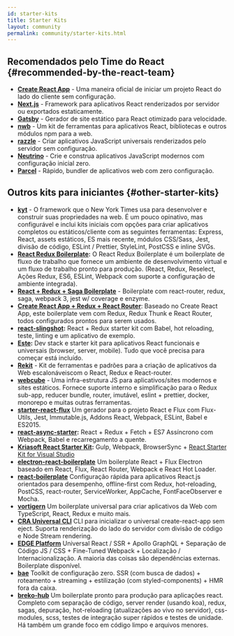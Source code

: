 ```yaml
---
id: starter-kits
title: Starter Kits
layout: community
permalink: community/starter-kits.html
---
```


## Recomendados pelo Time do React {#recommended-by-the-react-team}

* **[Create React App](https://github.com/facebook/create-react-app)** - Uma maneira oficial de iniciar um projeto React do lado do cliente sem configuração.
* **[Next.js](https://nextjs.org/)** - Framework para aplicativos React renderizados por servidor ou exportados estaticamente.
* **[Gatsby](https://www.gatsbyjs.org/)** - Gerador de site estático para React otimizado para velocidade.
* **[nwb](https://github.com/insin/nwb)** - Um kit de ferramentas para aplicativos React, bibliotecas e outros módulos npm para a web.
* **[razzle](https://github.com/jaredpalmer/razzle)** - Criar aplicativos JavaScript universais renderizados pelo servidor sem configuração.
* **[Neutrino](https://neutrino.js.org/)** - Crie e construa aplicativos JavaScript modernos com configuração inicial zero.
* **[Parcel](https://parceljs.org)** - Rápido, bundler de aplicativos web com zero configuração.

## Outros kits para iniciantes {#other-starter-kits}

* **[kyt](https://github.com/nytimes/kyt)** - O framework que o New York Times usa para desenvolver e construir suas propriedades na web. É um pouco opinativo, mas configurável e inclui kits iniciais com opções para criar aplicativos completos ou estáticos/cliente com as seguintes ferramentas: Express, React, assets estáticos, ES mais recente, módulos CSS/Sass, Jest, divisão de código, ESLint / Prettier, StyleLint, PostCSS e inline SVGs.
* **[React Redux Boilerplate](https://github.com/iroy2000/react-redux-boilerplate):** O React Redux Boilerplate é um boilerplate de fluxo de trabalho que fornece um ambiente de desenvolvimento virtual e um fluxo de trabalho pronto para produção. (React, Redux, Reselect, Ações Redux, ES6, ESLint, Webpack com suporte a configuração de ambiente integrada).
* **[React + Redux + Saga Boilerplate](https://github.com/gilbarbara/react-redux-saga-boilerplate)** -
Boilerplate com react-router, redux, saga, webpack 3, jest w/ coverage e enzyme.
* **[Create React App + Redux + React Router](https://github.com/notrab/create-react-app-redux)**: 
Baseado no Create React App, este boilerplate vem com Redux, Redux Thunk e React Router, todos configurados prontos para serem usados.
* **[react-slingshot](https://github.com/coryhouse/react-slingshot):**
React + Redux starter kit com Babel, hot reloading, teste, linting e um aplicativo de exemplo.
* **[Este](https://github.com/este/este):**
Dev stack e starter kit para aplicativos React funcionais e universais (browser, server, mobile). Tudo que você precisa para começar está incluído.
* **[Rekit](https://github.com/supnate/rekit)** - Kit de ferramentas e padrões para a criação de aplicativos da Web escalonáveis ​​com o React, Redux e React-router.
* **[webcube](https://github.com/dexteryy/Project-WebCube)** - Uma infra-estrutura JS para aplicativos/sites modernos e sites estáticos. Fornece suporte interno e simplificação para o Redux sub-app, reducer bundle, router, imutável, eslint + prettier, docker, monorepo e muitas outras ferramentas.
 * **[starter-react-flux](https://github.com/SokichiFujita/starter-react-flux)** Um gerador para o projeto React e Flux com Flux-Utils, Jest, Immutable.js, Addons React, Webpack, ESLint, Babel e ES2015.
 * **[react-async-starter](https://github.com/didierfranc/react-async-starter):** React + Redux + Fetch + ES7 Assíncrono com Webpack, Babel e recarregamento a quente.
 * **[Kriasoft React Starter Kit](https://github.com/kriasoft/react-starter-kit):** Gulp, Webpack, BrowserSync + [React Starter Kit for Visual Studio](https://marketplace.visualstudio.com/items?itemName=KonstantinTarkus.ReactjsStarterKit)
 * **[electron-react-boilerplate](https://github.com/chentsulin/electron-react-boilerplate)** Um boilerplate React + Flux Electron baseado em React, Flux, React Router, Webpack e React Hot Loader.
 * **[react-boilerplate](https://github.com/mxstbr/react-boilerplate)** Configuração rápida para aplicativos React.js orientados para desempenho, offline-first com Redux, hot-reloading, PostCSS, react-router, ServiceWorker, AppCache, FontFaceObserver e Mocha.
 * **[vortigern](https://github.com/barbar/vortigern)** Um boilerplate universal para criar aplicativos da Web com TypeScript, React, Redux e muito mais.
 * **[CRA Universal CLI](https://github.com/antonybudianto/cra-universal)** CLI para inicializar o universal create-react-app sem eject. Suporta renderização do lado do servidor com divisão de código e Node Stream rendering.
 * **[EDGE Platform](https://github.com/sebastian-software/edge)** Universal React / SSR + Apollo GraphQL + Separação de Código JS / CSS + Fine-Tuned Webpack + Localização / Internacionalização. A maioria das coisas são dependências externas. Boilerplate disponível.
 * **[bae](https://github.com/siddharthkp/bae)** Toolkit de configuração zero. SSR (com busca de dados) + roteamento + streaming + estilização (com styled-components) + HMR fora da caixa.
 * **[breko-hub](https://github.com/tomatau/breko-hub)** Um boilerplate pronto para produção para aplicações react. Completo com separação de código, server render (usando koa), redux, sagas, depuração, hot-reloading (atualizações ao vivo no servidor), css-modules, scss, testes de integração super rápidos e testes de unidade. Há também um grande foco em código limpo e arquivos menores.
